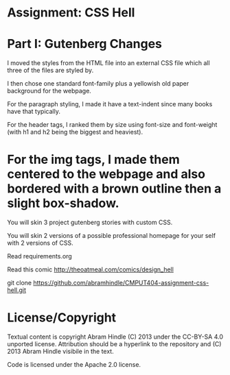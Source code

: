 Assignment: CSS Hell
====================

Part I: Gutenberg Changes
====================

I moved the styles from the HTML file into
an external CSS file which all three of the files
are styled by. 

I then chose one standard font-family plus a 
yellowish old paper background for the webpage. 

For the paragraph styling, I made it have a text-indent
since many books have that typically. 

For the header tags, I ranked them by size using
font-size and font-weight (with h1 and h2 being the biggest and heaviest). 

For the img tags, I made them centered to the webpage and also bordered with a brown outline then a slight box-shadow. 
====================

You will skin 3 project gutenberg stories with custom CSS.

You will skin 2 versions of a possible professional homepage for your
self with 2 versions of CSS.

Read requirements.org

Read this comic http://theoatmeal.com/comics/design_hell

git clone https://github.com/abramhindle/CMPUT404-assignment-css-hell.git

License/Copyright
=================

Textual content is copyright Abram Hindle (C) 2013 under the CC-BY-SA
4.0 unported license. Attribution should be a hyperlink to the
repository and (C) 2013 Abram Hindle visibile in the text.

Code is licensed under the Apache 2.0 license.


